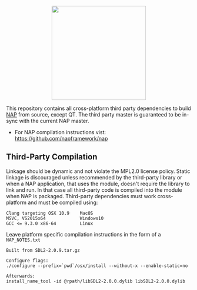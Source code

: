 <p align="center">
  <img width=256 height=256 src="https://www.napframework.com/png/nap_logo_small.png">
</p>

This repository contains all cross-platform third party dependencies to build [NAP](https://github.com/napframework/nap) from source, except QT. The third party master is guaranteed to be in-sync with the current NAP master. 

- For NAP compilation instructions vist: https://github.com/napframework/nap

## Third-Party Compilation

Linkage should be dynamic and not violate the MPL2.0 license policy. Static linkage is discouraged unless recommended by the third-party library or when a NAP application, that uses the module, doesn't require the library to link and run. In that case all third-party code is compiled into the module when NAP is packaged. Third-party dependencies must work cross-platform and must be compiled using:
```
Clang targeting OSX 10.9	MacOS		
MSVC, VS2015x64				Windows10
GCC <= 9.3.0 x86-64			Linux		
```

Leave platform specific compilation instructions in the form of a `NAP_NOTES.txt`
```
Built from SDL2-2.0.9.tar.gz

Configure flags:
./configure --prefix=`pwd`/osx/install --without-x --enable-static=no

Afterwards:
install_name_tool -id @rpath/libSDL2-2.0.0.dylib libSDL2-2.0.0.dylib
```

